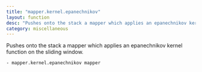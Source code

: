 ```yaml
---
title: "mapper.kernel.epanechnikov"
layout: function
desc: "Pushes onto the stack a mapper which applies an epanechnikov kernel function on the sliding window."
category: miscellaneous
---
```


Pushes onto the stack a mapper which applies an epanechnikov kernel function on the sliding window.

```
- mapper.kernel.epanechnikov mapper
```